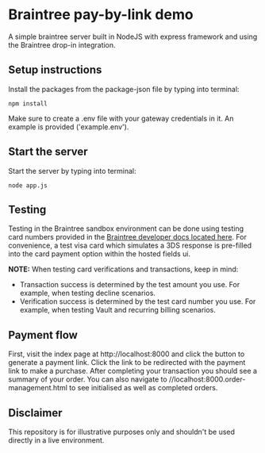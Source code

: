 # Braintree pay-by-link demo
A simple braintree server built in NodeJS with express framework and using the Braintree drop-in integration.

## Setup instructions
Install the packages from the package-json file by typing into terminal:
```
npm install
```

Make sure to create a .env file with your gateway credentials in it. An example is provided ('example.env').

## Start the server
Start the server by typing into terminal:
```
node app.js
```

## Testing
Testing in the Braintree sandbox environment can be done using testing card numbers provided in the [Braintree developer docs located here](https://developer.paypal.com/braintree/docs/reference/general/testing/node#valid-card-numbers). For convenience, a test visa card which simulates a 3DS response is pre-filled into the card payment option within the hosted fields ui.

**NOTE:**
When testing card verifications and transactions, keep in mind:

- Transaction success is determined by the test amount you use. For example, when testing decline scenarios.
- Verification success is determined by the test card number you use. For example, when testing Vault and recurring billing scenarios.

## Payment flow
First, visit the index page at http://localhost:8000 and click the button to generate a payment link. Click the link to be redirected with the payment link to make a purchase. After completing your transaction you should see a summary of your order. You can also navigate to //localhost:8000.order-management.html to see initialised as well as completed orders.

## Disclaimer
This repository is for illustrative purposes only and shouldn't be used directly in a live environment.
